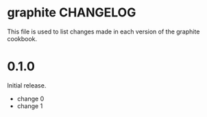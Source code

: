 # graphite CHANGELOG

This file is used to list changes made in each version of the graphite cookbook.

# 0.1.0

Initial release.

- change 0
- change 1

